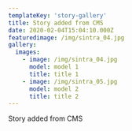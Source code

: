 ```yaml
---
templateKey: 'story-gallery'
title: Story added from CMS
date: 2020-02-04T15:04:10.000Z
featuredimage: /img/sintra_04.jpg
gallery:
  images:
    - image: /img/sintra_04.jpg
      model: model 1
      title: title 1
    - image: /img/sintra_05.jpg
      model: model 2
      title: title 2
---
```


Story added from CMS
